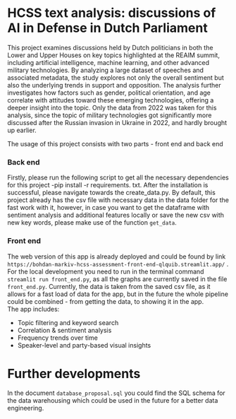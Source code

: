 # HCSS text analysis: discussions of AI in Defense in Dutch Parliament

This project examines discussions held by Dutch politicians in both the Lower and Upper Houses on key topics highlighted at the REAIM summit, including artificial intelligence, machine learning, and other advanced military technologies. By analyzing a large dataset of speeches and associated metadata, the study explores not only the overall sentiment but also the underlying trends in support and opposition. The analysis further investigates how factors such as gender, political orientation, and age correlate with attitudes toward these emerging technologies, offering a deeper insight into the topic. Only the data from 2022 was taken for this analysis, since the topic of military technologies got significantly more discussed after the Russian invasion in Ukraine in 2022, and hardly brought up earlier.

The usage of this project consists with two parts - front end and back end

### Back end

Firstly, please run the following script to get all the necessary dependencies for this project -pip install -r requirements. txt.
After the installation is successful, please navigate towards the create_data.py. By default, this project already has the
csv file with necessary data in the data folder for the fast work with it, however, in case you want to get the
dataframe with sentiment analysis and additional features locally or save the new csv with new key words, please make use of the function `get_data`.

### Front end

The web version of this app is already deployed and could be found by link `https://bohdan-markiv-hcss-assessment-front-end-qlquib.streamlit.app/` .
For the local development you need to run in the terminal command `streamlit run front_end.py`, as all the graphs
are currently saved in the file `front_end.py`. Currently, the data is taken from the saved csv file, as it allows for a fast load
of data for the app, but in the future the whole pipeline could be combined - from getting the data, to showing it in the app.\
The app includes:

- Topic filtering and keyword search
- Correlation & sentiment analysis
- Frequency trends over time
- Speaker-level and party-based visual insights

# Further developments

In the document `database_proposal.sql` you could find the SQL schema for the data warehousing which could be used in the
future for a better data engineering.
